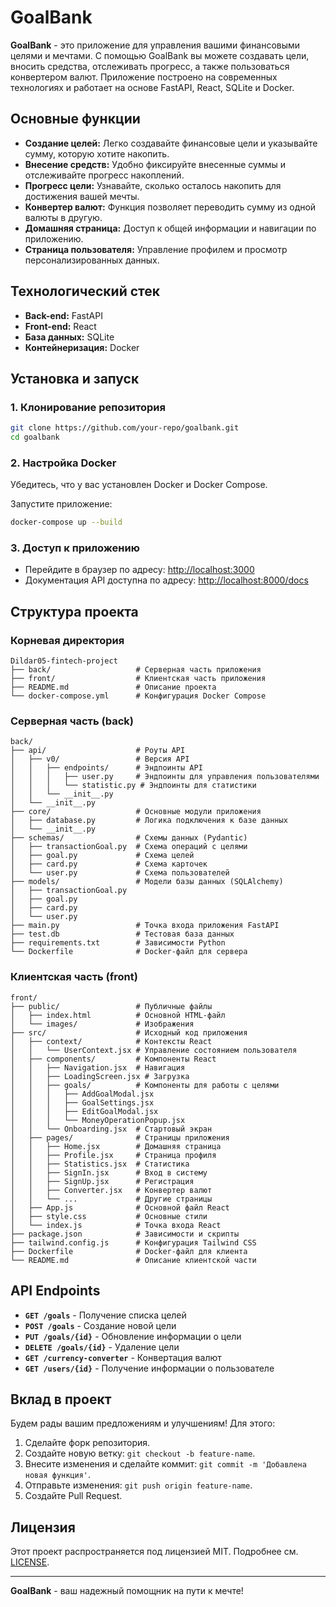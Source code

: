 # GoalBank

**GoalBank** \- это приложение для управления вашими финансовыми целями и мечтами. С помощью GoalBank вы можете создавать цели, вносить средства, отслеживать прогресс, а также пользоваться конвертером валют. Приложение построено на современных технологиях и работает на основе FastAPI, React, SQLite и Docker.

## Основные функции

- **Создание целей:** Легко создавайте финансовые цели и указывайте сумму, которую хотите накопить.
- **Внесение средств:** Удобно фиксируйте внесенные суммы и отслеживайте прогресс накоплений.
- **Прогресс цели:** Узнавайте, сколько осталось накопить для достижения вашей мечты.
- **Конвертер валют:** Функция позволяет переводить сумму из одной валюты в другую.
- **Домашняя страница:** Доступ к общей информации и навигации по приложению.
- **Страница пользователя:** Управление профилем и просмотр персонализированных данных.

## Технологический стек

- **Back-end:** FastAPI
- **Front-end:** React
- **База данных:** SQLite
- **Контейнеризация:** Docker

## Установка и запуск

### 1. Клонирование репозитория

```bash
git clone https://github.com/your-repo/goalbank.git
cd goalbank
```

### 2. Настройка Docker

Убедитесь, что у вас установлен Docker и Docker Compose.

Запустите приложение:

```bash
docker-compose up --build
```

### 3. Доступ к приложению

- Перейдите в браузер по адресу: [http://localhost:3000](http://localhost:3000)
- Документация API доступна по адресу: [http://localhost:8000/docs](http://localhost:8000/docs)

## Структура проекта

### Корневая директория
```
Dildar05-fintech-project
├── back/                   # Серверная часть приложения
├── front/                  # Клиентская часть приложения
├── README.md               # Описание проекта
└── docker-compose.yml      # Конфигурация Docker Compose
```

### Серверная часть (back)
```
back/
├── api/                    # Роуты API
│   ├── v0/                 # Версия API
│   │   ├── endpoints/      # Эндпоинты API
│   │   │   ├── user.py     # Эндпоинты для управления пользователями
│   │   │   └── statistic.py # Эндпоинты для статистики
│   │   └── __init__.py
│   └── __init__.py
├── core/                   # Основные модули приложения
│   ├── database.py         # Логика подключения к базе данных
│   └── __init__.py
├── schemas/                # Схемы данных (Pydantic)
│   ├── transactionGoal.py  # Схема операций с целями
│   ├── goal.py             # Схема целей
│   ├── card.py             # Схема карточек
│   └── user.py             # Схема пользователей
├── models/                 # Модели базы данных (SQLAlchemy)
│   ├── transactionGoal.py
│   ├── goal.py
│   ├── card.py
│   └── user.py
├── main.py                 # Точка входа приложения FastAPI
├── test.db                 # Тестовая база данных
├── requirements.txt        # Зависимости Python
└── Dockerfile              # Docker-файл для сервера
```

### Клиентская часть (front)
```
front/
├── public/                 # Публичные файлы
│   ├── index.html          # Основной HTML-файл
│   └── images/             # Изображения
├── src/                    # Исходный код приложения
│   ├── context/            # Контексты React
│   │   └── UserContext.jsx # Управление состоянием пользователя
│   ├── components/         # Компоненты React
│   │   ├── Navigation.jsx  # Навигация
│   │   ├── LoadingScreen.jsx # Загрузка
│   │   ├── goals/          # Компоненты для работы с целями
│   │   │   ├── AddGoalModal.jsx
│   │   │   ├── GoalSettings.jsx
│   │   │   ├── EditGoalModal.jsx
│   │   │   └── MoneyOperationPopup.jsx
│   │   └── Onboarding.jsx  # Стартовый экран
│   ├── pages/              # Страницы приложения
│   │   ├── Home.jsx        # Домашняя страница
│   │   ├── Profile.jsx     # Страница профиля
│   │   ├── Statistics.jsx  # Статистика
│   │   ├── SignIn.jsx      # Вход в систему
│   │   ├── SignUp.jsx      # Регистрация
│   │   ├── Converter.jsx   # Конвертер валют
│   │   └── ...             # Другие страницы
│   ├── App.js              # Основной файл React
│   ├── style.css           # Основные стили
│   └── index.js            # Точка входа React
├── package.json            # Зависимости и скрипты
├── tailwind.config.js      # Конфигурация Tailwind CSS
├── Dockerfile              # Docker-файл для клиента
└── README.md               # Описание клиентской части
```

## API Endpoints

- **`GET /goals`** \- Получение списка целей
- **`POST /goals`** \- Создание новой цели
- **`PUT /goals/{id}`** \- Обновление информации о цели
- **`DELETE /goals/{id}`** \- Удаление цели
- **`GET /currency-converter`** \- Конвертация валют
- **`GET /users/{id}`** \- Получение информации о пользователе

## Вклад в проект

Будем рады вашим предложениям и улучшениям! Для этого:

1. Сделайте форк репозитория.
2. Создайте новую ветку: `git checkout -b feature-name`.
3. Внесите изменения и сделайте коммит: `git commit -m 'Добавлена новая функция'`.
4. Отправьте изменения: `git push origin feature-name`.
5. Создайте Pull Request.

## Лицензия

Этот проект распространяется под лицензией MIT. Подробнее см. [LICENSE](./LICENSE).

---

**GoalBank** \- ваш надежный помощник на пути к мечте!
